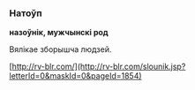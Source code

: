 ### Натоўп
**назоўнік, мужчынскі род**

Вялікае зборышча людзей.

<a rel="author">[http://rv-blr.com/](http://rv-blr.com/slounik.jsp?letterId=0&maskId=0&pageId=1854)</a>
